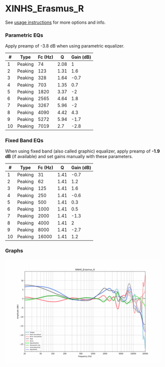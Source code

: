# XINHS_Erasmus_R
See [usage instructions](https://github.com/jaakkopasanen/AutoEq#usage) for more options and info.

### Parametric EQs
Apply preamp of -3.8 dB when using parametric equalizer.

|   # | Type    |   Fc (Hz) |    Q |   Gain (dB) |
|-----|---------|-----------|------|-------------|
|   1 | Peaking |        74 | 2.08 |         1   |
|   2 | Peaking |       123 | 1.31 |         1.6 |
|   3 | Peaking |       328 | 1.64 |        -0.7 |
|   4 | Peaking |       703 | 1.35 |         0.7 |
|   5 | Peaking |      1820 | 3.37 |        -2   |
|   6 | Peaking |      2565 | 4.64 |         1.8 |
|   7 | Peaking |      3267 | 5.96 |        -2   |
|   8 | Peaking |      4090 | 4.42 |         4.3 |
|   9 | Peaking |      5272 | 5.94 |        -1.7 |
|  10 | Peaking |      7019 | 2.7  |        -2.8 |

### Fixed Band EQs
When using fixed band (also called graphic) equalizer, apply preamp of **-1.9 dB** (if available) and set gains manually with these parameters.

|   # | Type    |   Fc (Hz) |    Q |   Gain (dB) |
|-----|---------|-----------|------|-------------|
|   1 | Peaking |        31 | 1.41 |        -0.7 |
|   2 | Peaking |        62 | 1.41 |         1.2 |
|   3 | Peaking |       125 | 1.41 |         1.6 |
|   4 | Peaking |       250 | 1.41 |        -0.6 |
|   5 | Peaking |       500 | 1.41 |         0.3 |
|   6 | Peaking |      1000 | 1.41 |         0.5 |
|   7 | Peaking |      2000 | 1.41 |        -1.3 |
|   8 | Peaking |      4000 | 1.41 |         2   |
|   9 | Peaking |      8000 | 1.41 |        -2.7 |
|  10 | Peaking |     16000 | 1.41 |         1.2 |

### Graphs
![](./XINHS_Erasmus_R.png)
